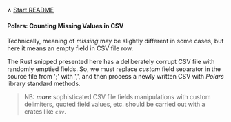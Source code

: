 &#8743;  [Start README](../README.md)

#### Polars: Counting Missing Values in CSV

Technically, meaning of _missing_ may be slightly different in some cases, but here
it means an empty field in CSV file row.

The Rust snipped presented here has a deliberately corrupt CSV file with randomly
emptied fields. So, we must replace _custom_ field separator in the source file 
from ';' with ',', and then process a newly written CSV with _Polars_ library 
standard methods.

> NB: ***more*** sophisticated CSV file fields manipulations with custom delimiters, quoted field values, etc. should be carried out with a crates like `csv`.